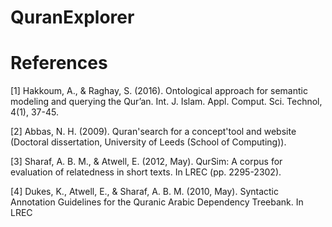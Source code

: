 # QuranExplorer









# References

[1] Hakkoum, A., & Raghay, S. (2016). Ontological approach for semantic modeling and querying the Qur’an. Int. J. Islam. Appl. Comput. Sci. Technol, 4(1), 37-45.

[2] Abbas, N. H. (2009). Quran'search for a concept'tool and website (Doctoral dissertation, University of Leeds (School of Computing)).

[3] Sharaf, A. B. M., & Atwell, E. (2012, May). QurSim: A corpus for evaluation of relatedness in short texts. In LREC (pp. 2295-2302).

[4] Dukes, K., Atwell, E., & Sharaf, A. B. M. (2010, May). Syntactic Annotation Guidelines for the Quranic Arabic Dependency Treebank. In LREC
